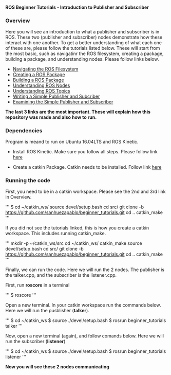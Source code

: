 #### ROS Beginner Tutorials - Introduction to Publisher and Subscriber

### Overview

Here you will see an introduction to what a publisher and subscriber is in ROS. These two (publisher and subscriber) nodes demonstrate how these interact with one another. To get a better understanding of what each one of these are, please follow the tutorials listed below. These will start from the most basic, such as navigatinr the ROS filesystem, creating a package, building a package, and understanding nodes. Please follow links below.

- [Navigating the ROS Filesystem](http://wiki.ros.org/ROS/Tutorials/NavigatingTheFilesystem)
- [Creating a ROS Package](http://wiki.ros.org/ROS/Tutorials/CreatingPackage)
- [Building a ROS Package](http://wiki.ros.org/ROS/Tutorials/BuildingPackages)
- [Understanding ROS Nodes](http://wiki.ros.org/ROS/Tutorials/UnderstandingNodes)
- [Understanding ROS Topics](http://wiki.ros.org/ROS/Tutorials/UnderstandingTopics)
- [Writing a Simple Publisher and Subcriber](http://wiki.ros.org/ROS/Tutorials/WritingPublisherSubscriber%28c%2B%2B%29)
- [Examining the Simple Publisher and Subscriber](http://wiki.ros.org/ROS/Tutorials/ExaminingPublisherSubscriber)

**The last 3 links are the most important. These will explain how this repository was made and also how to run.**

### Dependencies

Program is meand to run on Ubuntu 16.04LTS and ROS Kinetic.

- Install ROS Kinetic. Make sure you follow all steps. Please follow link [here](http://wiki.ros.org/kinetic/Installation/Ubuntu)

- Create a catkin Package. Catkin needs to be installed. Follow link [here](http://wiki.ros.org/catkin)



### Running the code

First, you need to be in a catkin workspace. Please see the 2nd and 3rd link in Overview.

'''
$ cd ~/catkin_ws/
source devel/setup.bash
cd src/
git clone -b https://github.com/sanhuezapablo/beginner_tutorials.git
cd ..
catkin_make
'''

If you did not see the tutorials linked, this is how you create a catkin workspace. This includes running catkin_make.

'''
mkdir -p ~/catkin_ws/src
cd ~/catkin_ws/
catkin_make
source devel/setup.bash
cd src/
git clone -b https://github.com/sanhuezapablo/beginner_tutorials.git
cd ..
catkin_make
'''

Finally, we can run the code. Here we will run the 2 nodes. The publisher is the talker.cpp, and the subscriber is the listener.cpp. 

First, run **roscore** in a terminal

'''
$ roscore
'''

Open a new terminal. In your catkin workspace run the commands below. Here we will run the pusblisher (**talker**).

'''
$ cd ~/catkin_ws
$ source ./devel/setup.bash
$ rosrun beginner_tutorials talker
'''

Now, open a new terminal (again), and follow comands below. Here we will run the subscriber (**listener**)

'''
$ cd ~/catkin_ws
$ source ./devel/setup.bash
$ rosrun beginner_tutorials listener
'''

**Now you will see these 2 nodes communicating**


